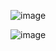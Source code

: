 ![image](https://github.com/user-attachments/assets/5657f60a-f9dc-4bfd-b147-e10bec994bb2)

![image](https://github.com/user-attachments/assets/d058f441-0bb9-496a-8925-8b570de44a12)


